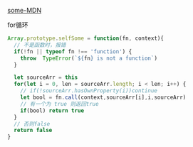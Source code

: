 [some-MDN](https://developer.mozilla.org/zh-CN/docs/Web/JavaScript/Reference/Global_Objects/Array/some)


for循环
```js
Array.prototype.selfSome = function(fn, context){
  // 不是函数时，报错
  if(!fn || typeof fn !== 'function') {
    throw  TypeError(`${fn} is not a function`)
  }

  let sourceArr = this
  for(let i = 0, len = sourceArr.length; i < len; i++) {
    // if(!sourceArr.hasOwnProperty(i))continue
    let bool = fn.call(context,sourceArr[i],i,sourceArr)
    // 有一个为 true 则返回true
    if(bool) return true
  }
  // 否则false
  return false
}
```